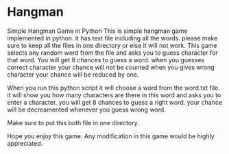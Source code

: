 # Hangman

Simple Hangman Game in Python
This is simple hangman game implemented in python.
it has text file including all the words.
please make sure to keep all the files in one directory or else it will not work.
This game selects any random word from the file and asks you to guess character for that word.
You will get 8 chances to guess a word.
when you guesses correct character your chance will not be counted when you gives wrong character your chance will be reduced by one.

When you run this python script it will choose a word from the word.txt file.
it will show you how many characters are there in this word and asks you to enter a character.
you will get 8 chances to guess a right word.
your chance will be decreamented whenever you guess wrong word.

Make sure to put this both file in one directory.

Hope you enjoy this game. 
Any modification in this game would be highly appreciated.
